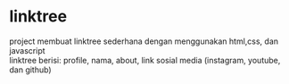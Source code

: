 # linktree
project membuat linktree sederhana dengan menggunakan html,css, dan javascript <br>
linktree berisi: profile, nama, about, link sosial media (instagram, youtube, dan github)
